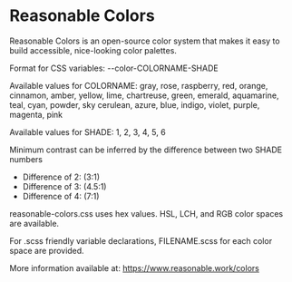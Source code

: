 # Reasonable Colors
Reasonable Colors is an open-source color system that makes it easy to build accessible, nice-looking color palettes.

Format for CSS variables: --color-COLORNAME-SHADE

Available values for COLORNAME:
	gray,
	rose, raspberry, red, orange, cinnamon, amber, yellow, lime,
	chartreuse, green, emerald, aquamarine, teal, cyan, powder, sky
	cerulean, azure, blue, indigo, violet, purple, magenta, pink

Available values for SHADE:
	1, 2, 3, 4, 5, 6

Minimum contrast can be inferred by the difference between two SHADE numbers

- Difference of 2: (3:1)
- Difference of 3: (4.5:1)
- Difference of 4: (7:1)

reasonable-colors.css uses hex values. HSL, LCH, and RGB color spaces are available.

For .scss friendly variable declarations, FILENAME.scss for each color space are provided.

More information available at: https://www.reasonable.work/colors 